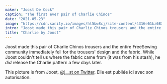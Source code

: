 ```yaml
---
maker: "Joost De Cock"
caption: "The first ever pair of Charlie Chinos"
date: "2021-05-23"
image: "https://cdn.sanity.io/images/hl5bw8cj/site-content/4316e61ba68384487d5e6c1f6c50c3fc935ebdcb-600x800.jpg"
intro: "Joost made this pair of Charlie Chinos trousers and the entire FreeSewing community immediately fell for the trousers' design and the fabric. While Joost couldn't tell us where the fabric came from (it was from his stash), he  release the Charlie pattern a few days later."
title: "Charlie by Joost"
---
```



Joost made this pair of Charlie Chinos trousers and the entire FreeSewing community immediately fell for the trousers' design and the fabric. While Joost couldn't tell us where the fabric came from (it was from his stash), he *did* release the Charlie pattern a few days later.

This picture is from Joost, [@j__st on Twitter](https://twitter.com/j__st). Elle est publiée ici avec son autorisation.

